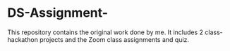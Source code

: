 # DS-Assignment-

This repository contains the original work done by me. It includes 2 class-hackathon projects and the Zoom class assignments and quiz.
